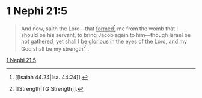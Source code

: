 # 1 Nephi 21:5

> And now, saith the Lord—that <u>formed</u>[^a] me from the womb that I should be his servant, to bring Jacob again to him—though Israel be not gathered, yet shall I be glorious in the eyes of the Lord, and my God shall be my <u>strength</u>[^b] .

[1 Nephi 21:5](https://www.churchofjesuschrist.org/study/scriptures/bofm/1-ne/21?lang=eng&id=p5#p5)


[^a]: [[Isaiah 44.24|Isa. 44:24]].  
[^b]: [[Strength|TG Strength]].  
